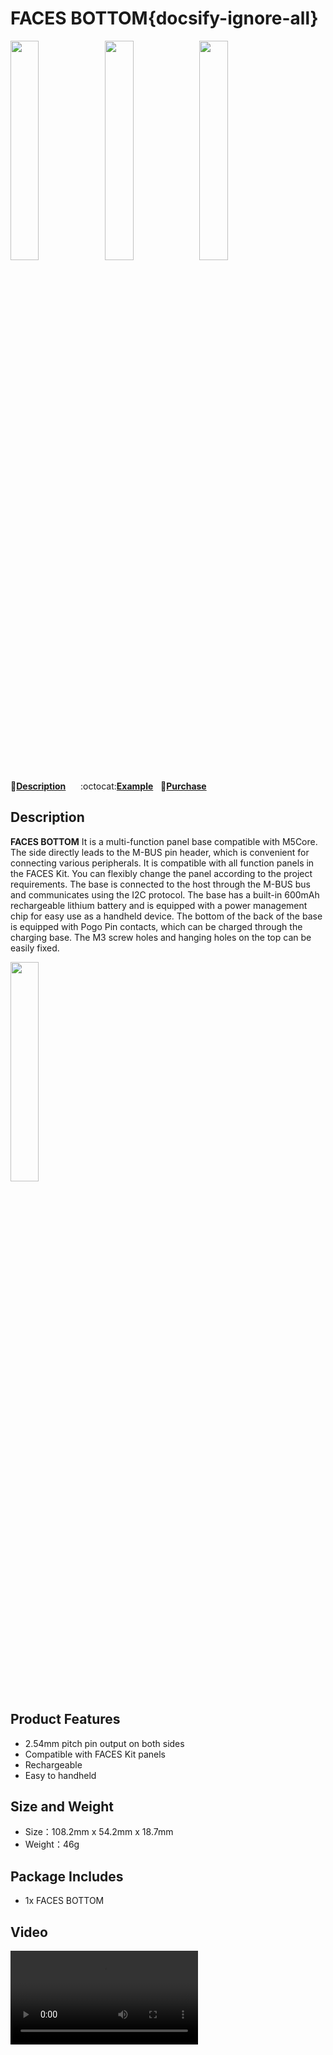 # FACES BOTTOM{docsify-ignore-all}

<img src="assets/img/product_pics/module/faces_bottom/face_01.webp" width="30%" height="30%" ><img src="assets/img/product_pics/module/faces_bottom/face_02.jpg" width="30%" height="30%" ><img src="assets/img/product_pics/module/faces_bottom/face_03.jpg" width="30%" height="30%" >


:memo:**[Description](#Description)**&nbsp;&nbsp;&nbsp;&nbsp;&nbsp;&nbsp;:octocat:**[Example](https://github.com/m5stack/M5Stack/tree/master/examples/Modules/FACES)**&nbsp;&nbsp;&nbsp;🛒**[Purchase](https://m5stack.com/collections/all/products/m5-faces-bottom-board)**&nbsp;&nbsp;&nbsp;


## Description

**FACES BOTTOM** It is a multi-function panel base compatible with M5Core. The side directly leads to the M-BUS pin header, which is convenient for connecting various peripherals. It is compatible with all function panels in the FACES Kit. You can flexibly change the panel according to the project requirements. The base is connected to the host through the M-BUS bus and communicates using the I2C protocol. The base has a built-in 600mAh rechargeable lithium battery and is equipped with a power management chip for easy use as a handheld device. The bottom of the back of the base is equipped with Pogo Pin contacts, which can be charged through the charging base. The M3 screw holes and hanging holes on the top can be easily fixed.


<img src="assets/img/product_pics/module/faces_bottom/different.jpg" width="30%" height="30%" >


## Product Features

- 2.54mm pitch pin output on both sides
- Compatible with FACES Kit panels
- Rechargeable 
- Easy to handheld

## Size and Weight

- Size：108.2mm x 54.2mm x 18.7mm
- Weight：46g


## Package Includes

- 1x FACES BOTTOM


## Video

<video class="video_size" controls>
    <source src="https://m5stack.oss-cn-shenzhen.aliyuncs.com/video/Product_example_video/Module/FACES%20BOTTOM.mp4" type="video/mp4">
</video>
